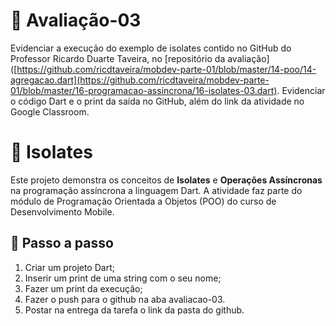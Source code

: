 # 📒 Avaliação-03

Evidenciar a execução do exemplo de isolates contido no GitHub do Professor Ricardo Duarte Taveira, no [repositório da avaliação]([https://github.com/ricdtaveira/mobdev-parte-01/blob/master/14-poo/14-agregacao.dart](https://github.com/ricdtaveira/mobdev-parte-01/blob/master/16-programacao-assincrona/16-isolates-03.dart). 
Evidenciar o código Dart e o print da saída no GitHub, além do link da atividade no Google Classroom.

# 🧊 Isolates

Este projeto demonstra os conceitos de **Isolates** e **Operações Assíncronas** na programação assíncrona a linguagem Dart. A atividade faz parte do módulo de Programação Orientada a Objetos (POO) do curso de Desenvolvimento Mobile.

## 🧪 Passo a passo

1. Criar um projeto Dart;
2. Inserir um print de uma string com o seu nome;
3. Fazer um print da execução;
4.  Fazer o push para o github na aba avaliacao-03. 
5.  Postar na entrega da tarefa o link da pasta do github.
